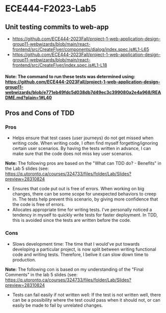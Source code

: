 # ECE444-F2023-Lab5

## Unit testing commits to web-app
- https://github.com/ECE444-2023Fall/project-1-web-application-design-group11-webwizards/blob/main/react-frontend/src/CreateFlyer/components/dialog/index.spec.js#L1-L65
- https://github.com/ECE444-2023Fall/project-1-web-application-design-group11-webwizards/blob/main/react-frontend/src/CreateFlyer/index.spec.js#L1-L18
#### Note: The command to run these tests was determined using: https://github.com/ECE444-2023Fall/project-1-web-application-design-group11-webwizards/blob/e771eb49fdc5d038db7d49ec3c399080a2e4a968/README.md?plain=1#L40


## Pros and Cons of TDD
### Pros
- Helps ensure that test cases (user journeys) do not get missed when writing code. When writing code, I often find myself forgetting/ignoring certain user scenarios. By having the tests written in advance, I can make sure that the code does not miss key user scenarios.

**Note:** The following pros are based on the "What can TDD do? - Benefits" in the Lab 5 slides (see: https://q.utoronto.ca/courses/324733/files/folder/Lab/Slides?preview=28310824

- Ensures that code put out is free of errors. When working on big changes, there can be some scope for unexpected behaviors to creep in. The tests help prevent this scenario, by giving more confidence that the code is free of errors.
- Allocates appropriate time for writing tests. I've personally noticed a tendency in myself to quickly write tests for faster deployment. In TDD, this is avoided since the tests are written before the code.

### Cons
- Slows development time: The time that I would've put towards developing a particular project, is now split between writing functional code and writing tests. Therefore, I belive it can slow down time to production.

**Note:** The following con is based on my understanding of the "Final Comments" in the lab 5 slides (see: https://q.utoronto.ca/courses/324733/files/folder/Lab/Slides?preview=28310824

- Tests can fail easily if not written well: If the test is not written well, there can be a possibility where the test could pass when it should not, or can easily be made to fail by unrelated changes.